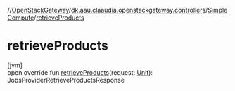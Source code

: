 //[OpenStackGateway](../../../index.md)/[dk.aau.claaudia.openstackgateway.controllers](../index.md)/[SimpleCompute](index.md)/[retrieveProducts](retrieve-products.md)

# retrieveProducts

[jvm]\
open override fun [retrieveProducts](retrieve-products.md)(request: [Unit](https://kotlinlang.org/api/latest/jvm/stdlib/kotlin/-unit/index.html)): JobsProviderRetrieveProductsResponse
